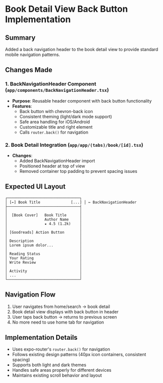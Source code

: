# Book Detail View Back Button Implementation

## Summary
Added a back navigation header to the book detail view to provide standard mobile navigation patterns.

## Changes Made

### 1. BackNavigationHeader Component (`app/components/BackNavigationHeader.tsx`)
- **Purpose**: Reusable header component with back button functionality
- **Features**:
  - Back button with chevron-back icon
  - Consistent theming (light/dark mode support)
  - Safe area handling for iOS/Android
  - Customizable title and right element
  - Calls `router.back()` for navigation

### 2. Book Detail Integration (`app/app/(tabs)/book/[id].tsx`)
- **Changes**:
  - Added BackNavigationHeader import
  - Positioned header at top of view
  - Removed container top padding to prevent spacing issues

## Expected UI Layout

```
┌─────────────────────────────────┐
│ [←] Book Title              [...] │ ← BackNavigationHeader
├─────────────────────────────────┤
│                                 │
│  [Book Cover]   Book Title      │
│                 Author Name     │
│                 ★ 4.5 (1.2k)    │
│                                 │
│ [Goodreads] Action Button       │
│                                 │
│ Description                     │
│ Lorem ipsum dolor...            │
│                                 │
│ Reading Status                  │
│ Your Rating                     │
│ Write Review                    │
│                                 │
│ Activity                        │
│ ...                             │
└─────────────────────────────────┘
```

## Navigation Flow
1. User navigates from home/search → book detail
2. Book detail view displays with back button in header
3. User taps back button → returns to previous screen
4. No more need to use home tab for navigation

## Implementation Details
- Uses expo-router's `router.back()` for navigation
- Follows existing design patterns (40px icon containers, consistent spacing)
- Supports both light and dark themes
- Handles safe areas properly for different devices
- Maintains existing scroll behavior and layout